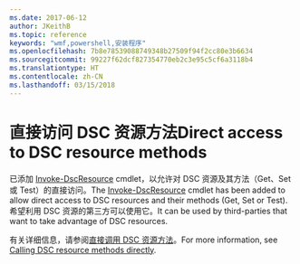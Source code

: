 ```yaml
---
ms.date: 2017-06-12
author: JKeithB
ms.topic: reference
keywords: "wmf,powershell,安装程序"
ms.openlocfilehash: 7b8e78539088749348b27509f94f2cc80e3b6634
ms.sourcegitcommit: 99227f62dcf827354770eb2c3e95c5cf6a3118b4
ms.translationtype: HT
ms.contentlocale: zh-CN
ms.lasthandoff: 03/15/2018
---
```

# <a name="direct-access-to-dsc-resource-methods"></a><span data-ttu-id="3e66f-102">直接访问 DSC 资源方法</span><span class="sxs-lookup"><span data-stu-id="3e66f-102">Direct access to DSC resource methods</span></span>


<span data-ttu-id="3e66f-103">已添加 [Invoke-DscResource](https://technet.microsoft.com/library/mt517869.aspx) cmdlet，以允许对 DSC 资源及其方法（Get、Set 或 Test）的直接访问。</span><span class="sxs-lookup"><span data-stu-id="3e66f-103">The [Invoke-DscResource](https://technet.microsoft.com/library/mt517869.aspx) cmdlet has been added to allow direct access to DSC resources and their methods (Get, Set or Test).</span></span> <span data-ttu-id="3e66f-104">希望利用 DSC 资源的第三方可以使用它。</span><span class="sxs-lookup"><span data-stu-id="3e66f-104">It can be used by third-parties that want to take advantage of DSC resources.</span></span>

<span data-ttu-id="3e66f-105">有关详细信息，请参阅[直接调用 DSC 资源方法](https://msdn.microsoft.com/powershell/dsc/directcallresource)。</span><span class="sxs-lookup"><span data-stu-id="3e66f-105">For more information, see [Calling DSC resource methods directly](https://msdn.microsoft.com/powershell/dsc/directcallresource).</span></span>

